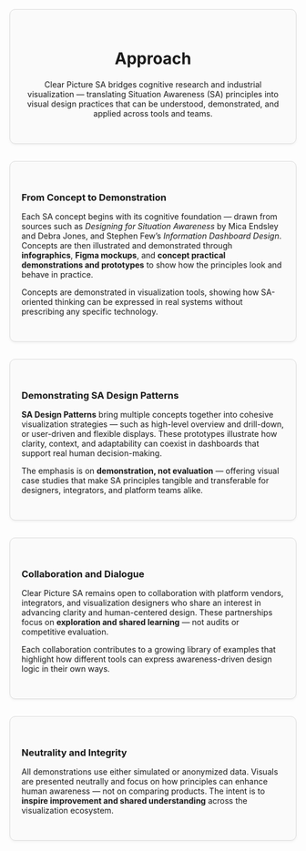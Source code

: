 <!-- Approach Page -->

<!-- Header Card -->
<div style="border:1px solid #ddd;border-radius:10px;padding:30px 20px;margin:30px 0;background:#fafafa;box-shadow:0 2px 4px rgba(0,0,0,.05);text-align:center;">
<div style="max-width:600px;margin:0 auto;">
<h1 style="margin-bottom:20px;">Approach</h1>
<p>Clear Picture SA bridges cognitive research and industrial visualization — translating Situation Awareness (SA) principles into visual design practices that can be understood, demonstrated, and applied across tools and teams.</p>
</div>
</div>
<!-- From Concept to Demonstration -->
<div style="border:1px solid #ddd;border-radius:10px;padding:30px 20px;margin:30px 0;background:#fafafa;box-shadow:0 2px 4px rgba(0,0,0,.05);">
<div style="max-width:1200px;margin:0 auto;">
<h3 style="margin-bottom:15px;">From Concept to Demonstration</h3>
<p style="max-width:none;">Each SA concept begins with its cognitive foundation — drawn from sources such as <em>Designing for Situation Awareness</em> by Mica Endsley and Debra Jones, and Stephen Few’s <em>Information Dashboard Design</em>. Concepts are then illustrated and demonstrated through <strong>infographics</strong>, <strong>Figma mockups</strong>, and <strong>concept practical demonstrations and prototypes</strong> to show how the principles look and behave in practice.</p>
<p style="max-width:none;">Concepts are demonstrated in visualization tools, showing how SA-oriented thinking can be expressed in real systems without prescribing any specific technology.</p>
</div>
</div>


<!-- Demonstrating SA Design Patterns -->
<div style="border:1px solid #ddd;border-radius:10px;padding:30px 20px;margin:30px 0;background:#fafafa;box-shadow:0 2px 4px rgba(0,0,0,.05);">
<div style="max-width:1200px;margin:0 auto;">
<h3 style="margin-bottom:15px;">Demonstrating SA Design Patterns</h3>
<p style="max-width:none;"><strong>SA Design Patterns</strong> bring multiple concepts together into cohesive visualization strategies — such as high-level overview and drill-down, or user-driven and flexible displays. These prototypes illustrate how clarity, context, and adaptability can coexist in dashboards that support real human decision-making.</p>
<p style="max-width:none;">The emphasis is on <strong>demonstration, not evaluation</strong> — offering visual case studies that make SA principles tangible and transferable for designers, integrators, and platform teams alike.</p>
</div>
</div>

<!-- Collaboration and Dialogue -->
<div style="border:1px solid #ddd;border-radius:10px;padding:30px 20px;margin:30px 0;background:#fafafa;box-shadow:0 2px 4px rgba(0,0,0,.05);">
<div style="max-width:1200px;margin:0 auto;">
<h3 style="margin-bottom:15px;">Collaboration and Dialogue</h3>
<p style="max-width:none;">Clear Picture SA remains open to collaboration with platform vendors, integrators, and visualization designers who share an interest in advancing clarity and human-centered design. These partnerships focus on <strong>exploration and shared learning</strong> — not audits or competitive evaluation.</p>
<p style="max-width:none;">Each collaboration contributes to a growing library of examples that highlight how different tools can express awareness-driven design logic in their own ways.</p>
</div>
</div>

<!-- Neutrality and Integrity -->
<div style="border:1px solid #ddd;border-radius:10px;padding:30px 20px;margin:30px 0;background:#fafafa;box-shadow:0 2px 4px rgba(0,0,0,.05);">
<div style="max-width:1200px;margin:0 auto;">
<h3 style="margin-bottom:15px;">Neutrality and Integrity</h3>
<p style="max-width:none;">All demonstrations use either simulated or anonymized data. Visuals are presented neutrally and focus on how principles can enhance human awareness — not on comparing products. The intent is to <strong>inspire improvement and shared understanding</strong> across the visualization ecosystem.</p>
</div>
</div>
